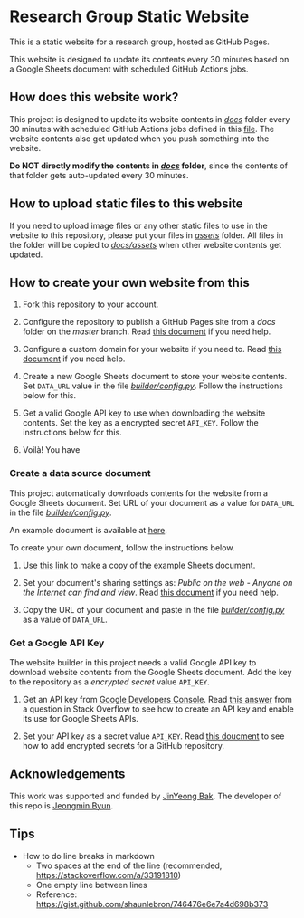 # Research Group Static Website

This is a static website for a research group, hosted as GitHub Pages. 

This website is designed to update its contents every 30 minutes based on a Google Sheets document with scheduled GitHub Actions jobs.

## How does this website work?

This project is designed to update its website contents in *[docs](docs)* folder every 30 minutes with scheduled GitHub Actions jobs defined in this [file](.github/workflows/builder.yml). The website contents also get updated when you push something into the website. 

**Do NOT directly modify the contents in *[docs](docs)* folder**, since the contents of that folder gets auto-updated every 30 minutes.

## How to upload static files to this website

If you need to upload image files or any other static files to use in the website to this repository, please put your files in *[assets](assets)* folder. All files in the folder will be copied to *[docs/assets](docs/assets)* when other website contents get updated. 

## How to create your own website from this

1. Fork this repository to your account.

1. Configure the repository to publish a GitHub Pages site from a *docs* folder on the *master* branch. Read [this document](https://docs.github.com/en/enterprise/2.14/user/articles/configuring-a-publishing-source-for-github-pages#publishing-your-github-pages-site-from-a-docs-folder-on-your-master-branch) if you need help.

1. Configure a custom domain for your website if you need to. Read [this document](https://docs.github.com/en/free-pro-team@latest/github/working-with-github-pages/configuring-a-custom-domain-for-your-github-pages-site) if you need help.

1. Create a new Google Sheets document to store your website contents. Set `DATA_URL` value in the file *[builder/config.py](builder/config.py)*. Follow the instructions below for this.

1. Get a valid Google API key to use when downloading the website contents. Set the key as a encrypted secret `API_KEY`. Follow the instructions below for this.

1. Voilà! You have 

### Create a data source document

This project automatically downloads contents for the website from a Google Sheets document. Set URL of your document as a value for `DATA_URL` in the file *[builder/config.py](builder/config.py)*. 

An example document is available at [here](https://docs.google.com/spreadsheets/d/1EDLlUuY2Ia5MKNbCTOftxxSxBaK3C9pRFOIUvMY30eY/edit?usp=sharing).

To create your own document, follow the instructions below. 

1. Use [this link](https://docs.google.com/spreadsheets/d/1EDLlUuY2Ia5MKNbCTOftxxSxBaK3C9pRFOIUvMY30eY/copy#gid=1676718498) to make a copy of the example Sheets document. 

1. Set your document's sharing settings as: *Public on the web - Anyone on the Internet can find and view*. Read [this document](https://support.google.com/docs/answer/183965?co=GENIE.Platform%3DDesktop&hl=en) if you need help.

1. Copy the URL of your document and paste in the file *[builder/config.py](builder/config.py)* as a value of `DATA_URL`.

### Get a Google API Key

The website builder in this project needs a valid Google API key to download website contents from the Google Sheets document. Add the key to the repository as a *encrypted secret* value `API_KEY`.

1. Get an API key from [Google Developers Console](https://console.developers.google.com/). Read [this answer](https://stackoverflow.com/questions/46583052/http-google-sheets-api-v4-how-to-access-without-oauth-2-0/46583300#46583300) from a question in Stack Overflow to see how to create an API key and enable its use for Google Sheets APIs.

1. Set your API key as a secret value `API_KEY`. Read [this doucment](https://docs.github.com/en/free-pro-team@latest/actions/reference/encrypted-secrets#creating-encrypted-secrets-for-a-repository) to see how to add encrypted secrets for a GitHub repository.

## Acknowledgements

This work was supported and funded by [JinYeong Bak](https://nosyu.github.io/). The developer of this repo is [Jeongmin Byun](https://jmbyun.github.io/).

## Tips
- How to do line breaks in markdown
  - Two spaces at the end of the line (recommended, https://stackoverflow.com/a/33191810)
  - One empty line between lines
  - Reference: https://gist.github.com/shaunlebron/746476e6e7a4d698b373
